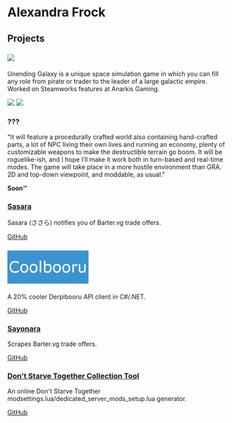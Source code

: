 # Alexandra Frock

## Projects

### <img src="http://cdn.akamai.steamstatic.com/steam/apps/439720/header.jpg" height="75px">
Unending Galaxy is a unique space simulation game in which you can fill any role from pirate or trader to the leader of a large galactic empire. Worked on Steamworks features at Anarkis Gaming.

[<img src="https://upload.wikimedia.org/wikipedia/commons/thumb/8/83/Steam_icon_logo.svg/1024px-Steam_icon_logo.svg.png" height="35px">](https://store.steampowered.com/app/439720) [<img src="https://eet.li/8964199.png" height="35px">](https://anarkisgaming.itch.io/unending-galaxy)

### ???
"It will feature a procedurally crafted world also containing hand-crafted parts, a lot of NPC living their own lives and running an economy, plenty of customizable weapons to make the destructible terrain go boom. It will be roguelike-ish, and I hope I’ll make it work both in turn-based and real-time modes. The game will take place in a more hostile environment than GRA. 2D and top-down viewpoint, and moddable, as usual."

**Soon&trade;**

### [Sasara](https://antigravities.github.io/sasara/)
Sasara (ささら) notifies you of Barter.vg trade offers.

[GitHub](https://github.com/antigravities/sasara)

### [<img src='https://github.com/BookHorseSoftware/Coolbooru/raw/master/coolbooru.png' height="75px"></img>](https://github.com/bookhorsesoftware/coolbooru)
A 20% cooler Derpibooru API client in C#/.NET.

[GitHub](https://github.com/bookhorsesoftware/coolbooru)

### [Sayonara](https://github.com/antigravities/sayonara)
Scrapes Barter.vg trade offers.

[GitHub](https://github.com/antigravities/sayonara)

### [Don't Starve Together Collection Tool](https://github.com/antigravities/dstct)
An online Don't Starve Together modsettings.lua/dedicated_server_mods_setup.lua generator.

[GitHub](https://github.com/antigravities/dstct)

